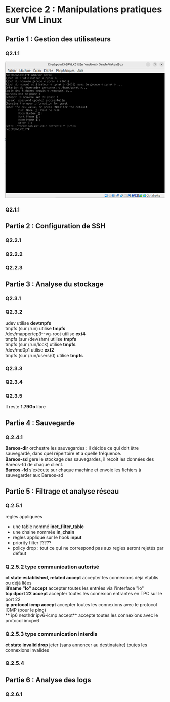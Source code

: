 # Exercice 2 : Manipulations pratiques sur VM Linux  

## Partie 1 : Gestion des utilisateurs  
### Q2.1.1  
![image](CaptureEcran/Exercice%202/Q2.1.1.png)
### Q2.1.1  


## Partie 2 : Configuration de SSH  
### Q2.2.1  
### Q2.2.2  
### Q2.2.3  


## Partie 3 : Analyse du stockage  
### Q2.3.1  
### Q2.3.2  
udev utilise **devtmpfs**   
tmpfs (sur /run) utilise **tmpfs**  
/dev/mapper/cp3--vg-root utilise **ext4**    
tmpfs (sur /dev/shm) utilise **tmpfs**   
tmpfs (sur /run/lock) utilise **tmpfs**   
/dev/md0p1 utilise **ext2**  
tmpfs (sur /run/users/0) utilise **tmpfs**   
### Q2.3.3  
### Q2.3.4  
### Q2.3.5  
Il reste **1.79Go** libre  

## Partie 4 : Sauvegarde  
### Q.2.4.1  
**Bareos-dir** orchestre les sauvegardes : il décide ce qui doit être sauvegardé, dans quel répertoire et a quelle fréquence.  
**Bareos-sd** gere le stockage des sauvegardes, il recoit les données des Bareos-fd de chaque client.   
**Bareos -fd** s'exécute sur chaque machine et envoie les fichiers à sauvegarder aux Bareos-sd   

## Partie 5 : Filtrage et analyse réseau  
### Q.2.5.1  
regles appliquées   
- une table nommé **inet_filter_table**  
- une chaine nommée **in_chain**  
- regles appliqué sur le hook **input**  
- priority filter ?????  
- policy drop : tout ce qui ne correspond pas aux regles seront rejetés par défaut  
### Q.2.5.2 type communication autorisé   
**ct state established, related accept** accepter les connexions déjà établis ou déjà liées  
**iifname "lo" accept** accepter toutes les entrées via l'interface "lo"  
**tcp dport 22 accept** accepter toutes les connexion entrantes en TPC sur le port 22   
**ip protocol icmp accept** accepter toutes les connexions avec le protocol ICMP (pour le ping)   
** ip6 nexthdr ipv6-icmp accept** accepte toutes les connexions avec le protocol imcpv6  
### Q.2.5.3 type communication interdis  
**ct state invalid drop** jeter (sans annoncer au destinataire) toutes les connexions invalides  
### Q.2.5.4  

## Partie 6 : Analyse des logs  
### Q.2.6.1  
